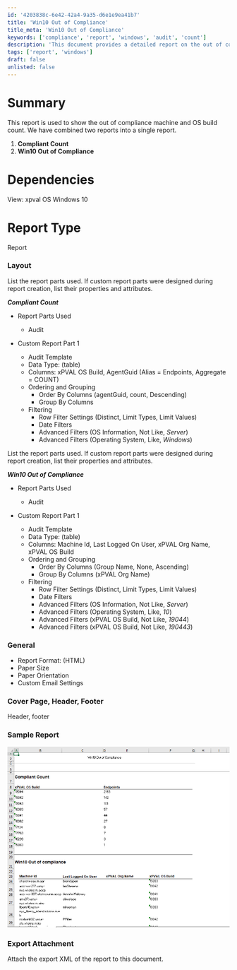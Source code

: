 ```yaml
---
id: '4203838c-6e42-42a4-9a35-d6e1e9ea41b7'
title: 'Win10 Out of Compliance'
title_meta: 'Win10 Out of Compliance'
keywords: ['compliance', 'report', 'windows', 'audit', 'count']
description: 'This document provides a detailed report on the out of compliance machines and OS build counts. It combines two reports: the compliant count and the Windows 10 out of compliance. It includes dependencies, report types, layout, and filtering criteria for effective data analysis.'
tags: ['report', 'windows']
draft: false
unlisted: false
---
```


# Summary
This report is used to show the out of compliance machine and OS build count. We have combined two reports into a single report.

1. **Compliant Count**
2. **Win10 Out of Compliance**

# Dependencies
View: xpval OS Windows 10 

# Report Type
Report 

### Layout
List the report parts used. If custom report parts were designed during report creation, list their properties and attributes.

**_Compliant Count_**

- Report Parts Used
  - Audit  

- Custom Report Part 1
  - Audit Template  
  - Data Type: (table)
  - Columns: xPVAL OS Build, AgentGuid (Alias = Endpoints, Aggregate = COUNT)
  - Ordering and Grouping
    - Order By Columns (agentGuid, count, Descending)
    - Group By Columns
  - Filtering
    - Row Filter Settings (Distinct, Limit Types, Limit Values)
    - Date Filters
    - Advanced Filters (OS Information, Not Like, *Server*)
    - Advanced Filters (Operating System, Like, *Windows*)

List the report parts used. If custom report parts were designed during report creation, list their properties and attributes.

**_Win10 Out of Compliance_**

- Report Parts Used
  - Audit

- Custom Report Part 1
  - Audit Template
  - Data Type: (table)
  - Columns: Machine Id, Last Logged On User, xPVAL Org Name, xPVAL OS Build
  - Ordering and Grouping
    - Order By Columns (Group Name, None, Ascending)
    - Group By Columns (xPVAL Org Name)
  - Filtering
    - Row Filter Settings (Distinct, Limit Types, Limit Values)
    - Date Filters
    - Advanced Filters (OS Information, Not Like, *Server*)
    - Advanced Filters (Operating System, Like, *10*)
    - Advanced Filters (xPVAL OS Build, Not Like, *19044*)
    - Advanced Filters (xPVAL OS Build, Not Like, *190443*)

### General
- Report Format: (HTML)
- Paper Size
- Paper Orientation
- Custom Email Settings

### Cover Page, Header, Footer
Header, footer

### Sample Report
![Sample Report](../../../static/img/Win10-Out-of-Compliance/image_1.png)

### Export Attachment
Attach the export XML of the report to this document.



